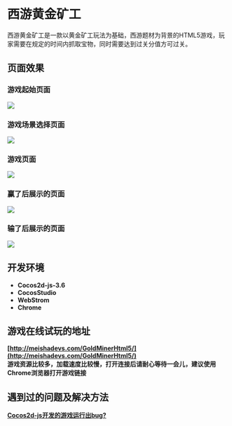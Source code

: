 # 西游黄金矿工
西游黄金矿工是一款以黄金矿工玩法为基础，西游题材为背景的HTML5游戏，玩家需要在规定的时间内抓取宝物，同时需要达到过关分值方可过关。

## 页面效果
### 游戏起始页面
![](http://oqe8kte9y.bkt.clouddn.com/start.PNG) 

### 游戏场景选择页面
![](http://oqe8kte9y.bkt.clouddn.com/menu.PNG)

### 游戏页面
![](http://oqe8kte9y.bkt.clouddn.com/game.PNG)

### 赢了后展示的页面
![](http://oqe8kte9y.bkt.clouddn.com/won.PNG)

### 输了后展示的页面
![](http://oqe8kte9y.bkt.clouddn.com/lost.PNG)

## 开发环境
- **Cocos2d-js-3.6**
- **CocosStudio**
- **WebStrom**
- **Chrome**

## 游戏在线试玩的地址
**[http://meishadevs.com/GoldMinerHtml5/](http://meishadevs.com/GoldMinerHtml5/)**   
**游戏资源比较多，加载速度比较慢，打开连接后请耐心等待一会儿，建议使用Chrome浏览器打开游戏链接**

## 遇到过的问题及解决方法
**[Cocos2d-js开发的游戏运行出bug?](https://www.zhihu.com/question/52260806)**
